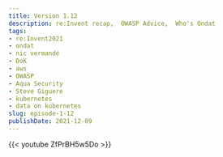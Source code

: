 ```yaml
---
title: Version 1.12
description: re:Invent recap,  OWASP Advice,  Who's Ondat
tags:
- re:Invent2021
- ondat
- nic vermandé
- DoK
- aws
- OWASP
- Aqua Security
- Steve Giguere
- kubernetes
- data on kubernetes
slug: episode-1-12
publishDate: 2021-12-09
---
```

{{< youtube ZfPrBH5w5Do >}}